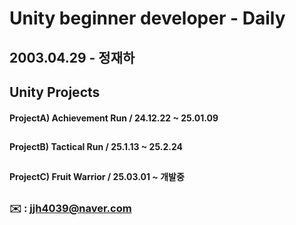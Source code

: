 # **Unity beginner developer - Daily**


## 2003.04.29 - 정재하


## Unity Projects
#### **ProjectA) Achievement Run / 24.12.22 ~ 25.01.09**
##
#### **ProjectB) Tactical Run / 25.1.13 ~ 25.2.24**
##
#### **ProjectC) Fruit Warrior / 25.03.01 ~ 개발중**
##


### ✉️ : jjh4039@naver.com
